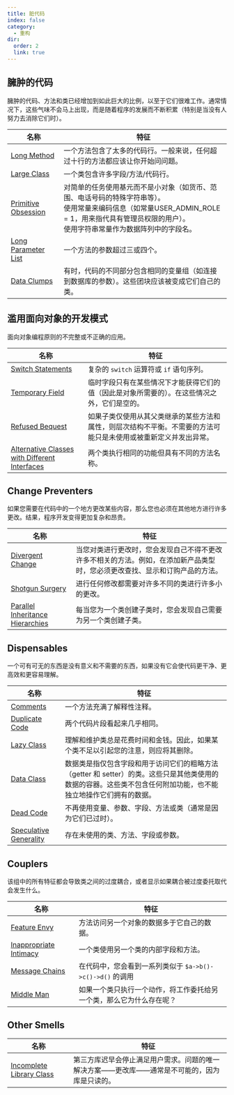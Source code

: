 ```yaml
---
title: 脏代码
index: false
category:
  - 重构
dir:
  order: 2
  link: true
---
```



## 臃肿的代码

臃肿的代码、方法和类已经增加到如此巨大的比例，以至于它们很难工作。通常情况下，这些气味不会马上出现，而是随着程序的发展而不断积累（特别是当没有人努力去消除它们时）。

| 名称                                                  | 特征                                                                                                                                                                                                         |
| ----------------------------------------------------- | ------------------------------------------------------------------------------------------------------------------------------------------------------------------------------------------------------------ |
| [Long Method](./bloaters/long-method)                 | 一个方法包含了太多的代码行。一般来说，任何超过十行的方法都应该让你开始问问题。                                                                                                                               |
| [Large Class](./bloaters/large-class)                 | 一个类包含许多字段/方法/代码行。                                                                                                                                                                             |
| [Primitive Obsession](./bloaters/primitive-obsession) | 对简单的任务使用基元而不是小对象（如货币、范围、电话号码的特殊字符串等）。 <br/> 使用常量来编码信息（如常量USER_ADMIN_ROLE = 1，用来指代具有管理员权限的用户）。<br/> 使用字符串常量作为数据阵列中的字段名。 |
| [Long Parameter List](./bloaters/long-parameter-list) | 一个方法的参数超过三或四个。                                                                                                                                                                                 |
| [Data Clumps](./bloaters/data-clumps)                 | 有时，代码的不同部分包含相同的变量组（如连接到数据库的参数）。这些团块应该被变成它们自己的类。                                                                                                               |

## 滥用面向对象的开发模式

面向对象编程原则的不完整或不正确的应用。

| 名称                                                                           | 特征                                                                                                             |
| ------------------------------------------------------------------------------ | ---------------------------------------------------------------------------------------------------------------- |
| [Switch Statements](./object-orientation-abusers/)                             | 复杂的 `switch` 运算符或 `if` 语句序列。                                                                         |
| [Temporary Field](./object-orientation-abusers/)                               | 临时字段只有在某些情况下才能获得它们的值（因此是对象所需要的）。在这些情况之外，它们是空的。                     |
| [Refused Bequest](./object-orientation-abusers/)                               | 如果子类仅使用从其父类继承的某些方法和属性，则层次结构不平衡。不需要的方法可能只是未使用或被重新定义并发出异常。 |
| [Alternative Classes with Different Interfaces](./object-orientation-abusers/) | 两个类执行相同的功能但具有不同的方法名称。                                                                       |

## Change Preventers

如果您需要在代码中的一个地方更改某些内容，那么您也必须在其他地方进行许多更改。结果，程序开发变得更加复杂和昂贵。

| 名称                                                     | 特征                                                                                                                         |
| -------------------------------------------------------- | ---------------------------------------------------------------------------------------------------------------------------- |
| [Divergent Change](./change-preventers/)                 | 当您对类进行更改时，您会发现自己不得不更改许多不相关的方法。例如，在添加新产品类型时，您必须更改查找、显示和订购产品的方法。 |
| [Shotgun Surgery](./change-preventers/)                  | 进行任何修改都需要对许多不同的类进行许多小的更改。                                                                           |
| [Parallel Inheritance Hierarchies](./change-preventers/) | 每当您为一个类创建子类时，您会发现自己需要为另一个类创建子类。                                                               |

## Dispensables

一个可有可无的东西是没有意义和不需要的东西，如果没有它会使代码更干净、更高效和更容易理解。

| 名称                                      | 特征                                                                                                                                                             |
| ----------------------------------------- | ---------------------------------------------------------------------------------------------------------------------------------------------------------------- |
| [Comments](./dispensables/)               | 一个方法充满了解释性注释。                                                                                                                                       |
| [Duplicate Code](./dispensables/)         | 两个代码片段看起来几乎相同。                                                                                                                                     |
| [Lazy Class](./dispensables/)             | 理解和维护类总是花费时间和金钱。因此，如果某个类不足以引起您的注意，则应将其删除。                                                                               |
| [Data Class](./dispensables/)             | 数据类是指仅包含字段和用于访问它们的粗略方法（getter 和 setter）的类。这些只是其他类使用的数据的容器。这些类不包含任何附加功能，也不能独立地操作它们拥有的数据。 |
| [Dead Code](./dispensables/)              | 不再使用变量、参数、字段、方法或类（通常是因为它们已过时）。                                                                                                     |
| [Speculative Generality](./dispensables/) | 存在未使用的类、方法、字段或参数。                                                                                                                               |

## Couplers

该组中的所有特征都会导致类之间的过度耦合，或者显示如果耦合被过度委托取代会发生什么。

| 名称                                  | 特征                                                                 |
| ------------------------------------- | -------------------------------------------------------------------- |
| [Feature Envy](./couplers/)           | 方法访问另一个对象的数据多于它自己的数据。                           |
| [Inappropriate Intimacy](./couplers/) | 一个类使用另一个类的内部字段和方法。                                 |
| [Message Chains](./couplers/)         | 在代码中，您会看到一系列类似于 `$a->b()->c()->d()` 的调用            |
| [Middle Man](./couplers/)             | 如果一个类只执行一个动作，将工作委托给另一个类，那么它为什么存在呢？ |

## Other Smells

| 名称                                        | 特征                                                                                         |
| ------------------------------------------- | -------------------------------------------------------------------------------------------- |
| [Incomplete Library Class](./other-smells/) | 第三方库迟早会停止满足用户需求。问题的唯一解决方案——更改库——通常是不可能的，因为库是只读的。 | 